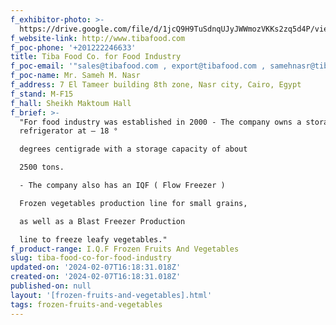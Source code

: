 ```yaml
---
f_exhibitor-photo: >-
  https://drive.google.com/file/d/1jcQ9H9TuSdnqUJyJWWmozVKKs2zq5d4P/view?usp=drive_link
f_website-link: http://www.tibafood.com
f_poc-phone: '+201222246633'
title: Tiba Food Co. for Food Industry
f_poc-email: '"sales@tibafood.com , export@tibafood.com , samehnasr@tibafood.com"'
f_poc-name: Mr. Sameh M. Nasr
f_address: 7 El Tameer building 8th zone, Nasr city, Cairo, Egypt
f_stand: M-F15
f_hall: Sheikh Maktoum Hall
f_brief: >-
  "For food industry was established in 2000 - The company owns a storage
  refrigerator at – 18 °

  degrees centigrade with a storage capacity of about

  2500 tons.

  - The company also has an IQF ( Flow Freezer )

  Frozen vegetables production line for small grains,

  as well as a Blast Freezer Production

  line to freeze leafy vegetables."
f_product-range: I.Q.F Frozen Fruits And Vegetables
slug: tiba-food-co-for-food-industry
updated-on: '2024-02-07T16:18:31.018Z'
created-on: '2024-02-07T16:18:31.018Z'
published-on: null
layout: '[frozen-fruits-and-vegetables].html'
tags: frozen-fruits-and-vegetables
---
```



